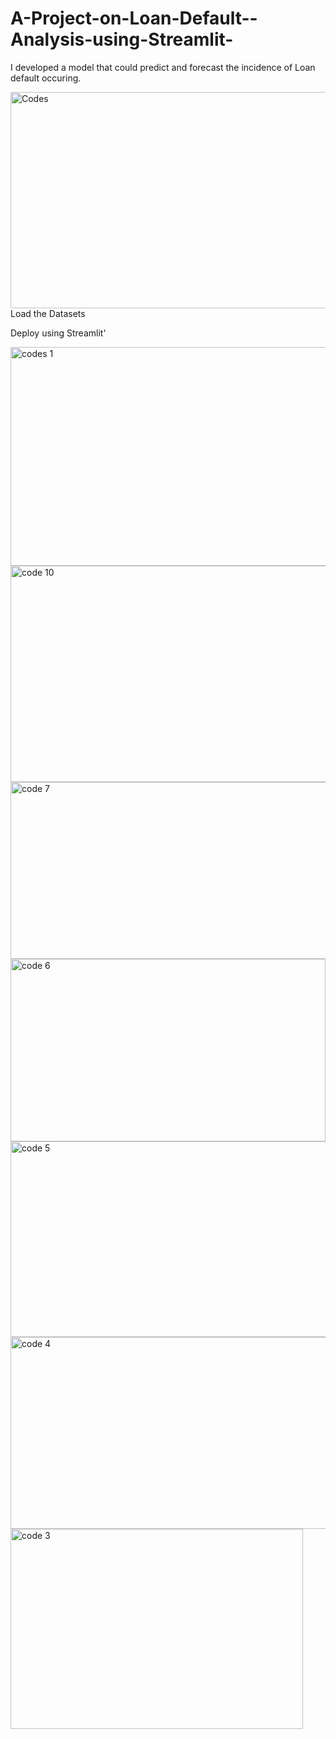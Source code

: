 # A-Project-on-Loan-Default--Analysis-using-Streamlit-
I developed a model that could predict and forecast the incidence of Loan default occuring.

<img width="768" height="346" alt="Codes" src="https://github.com/user-attachments/assets/e266e4cd-056c-45cf-9c90-af6ae00c0ce8" />
Load the Datasets

Deploy using Streamlit'

<img width="738" height="350" alt="codes 1" src="https://github.com/user-attachments/assets/ec9a9629-077d-4a35-9c1b-7c7e7c94baf8" />
<img width="602" height="346" alt="code 10" src="https://github.com/user-attachments/assets/f454ffc2-f418-4c63-814f-bd15de483499" />
<img width="751" height="283" alt="code 7" src="https://github.com/user-attachments/assets/d5f0ca6e-fd0d-47a0-a306-d72b604a9e10" />
<img width="504" height="292" alt="code 6" src="https://github.com/user-attachments/assets/41627f67-1a63-45f7-919c-58fc0675a7df" />
<img width="735" height="313" alt="code 5" src="https://github.com/user-attachments/assets/eb1e3fe5-6dfb-4ac0-a788-6c3eb99b01a5" />
<img width="706" height="307" alt="code 4" src="https://github.com/user-attachments/assets/a09c2af3-74c8-43e0-9f81-58c6e57641ae" />
<img width="468" height="320" alt="code 3" src="https://github.com/user-attachments/assets/d845c193-157f-43d6-bfd0-5c7c4bde589e" />


